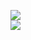 [![](https://img.shields.io/badge/Made%20With-Github%20Spray-lightgrey.svg?style=for-the-badge&logo=github)](https://github.com/Annihil/github-spray#12735)  
[![](https://i.imgur.com/2DrTn0Z.gif)](https://github.com/Annihil/github-spray)